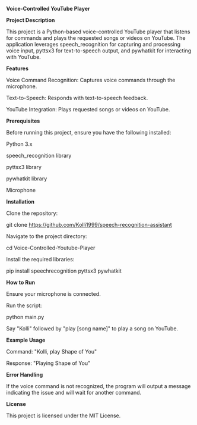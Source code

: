 **Voice-Controlled YouTube Player**

**Project Description**

This project is a Python-based voice-controlled YouTube player that listens for commands and plays the requested songs or videos on YouTube. The application leverages speech_recognition for capturing and processing voice input, pyttsx3 for text-to-speech output, and pywhatkit for interacting with YouTube.

**Features**

Voice Command Recognition: Captures voice commands through the microphone.

Text-to-Speech: Responds with text-to-speech feedback.

YouTube Integration: Plays requested songs or videos on YouTube.

**Prerequisites**

Before running this project, ensure you have the following installed:

Python 3.x

speech_recognition library

pyttsx3 library

pywhatkit library

Microphone

**Installation**

Clone the repository:

git clone https://github.com/Kolli1999/speech-recognition-assistant

Navigate to the project directory:

cd Voice-Controlled-Youtube-Player

Install the required libraries:

pip install speechrecognition pyttsx3 pywhatkit

**How to Run**

Ensure your microphone is connected.

Run the script:

python main.py

Say "Kolli" followed by "play [song name]" to play a song on YouTube.

**Example Usage**

Command: "Kolli, play Shape of You"

Response: "Playing Shape of You"

**Error Handling**

If the voice command is not recognized, the program will output a message indicating the issue and will wait for another command.

**License**

This project is licensed under the MIT License.
